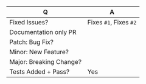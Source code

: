 <!--
Thanks for contributing to redux-dynostore!

Before making a PR please make sure to read our contributing guidelines
https://github.com/ioof-holdings/redux-dynostore/blob/master/CONTRIBUTING.md

For issue references: Add a comma-separated list of a [closing word](https://help.github.com/articles/closing-issues-via-commit-messages/) followed by the ticket number fixed by the PR. It should be underlined in the preview if done correctly.
-->

| Q                       | A
| ----------------------- | ---
| Fixed Issues?           | Fixes `#1`, Fixes `#2` <!-- remove the (`) quotes to link the issues -->
| Documentation only PR   | <!--(Can use an emoji 👍) -->
| Patch: Bug Fix?         | <!--(Can use an emoji 👍) -->
| Minor: New Feature?     | <!--(Can use an emoji 👍) -->
| Major: Breaking Change? | <!--(Can use an emoji 👍) -->
| Tests Added + Pass?     | Yes

<!-- Describe your changes below in as much detail as possible -->
